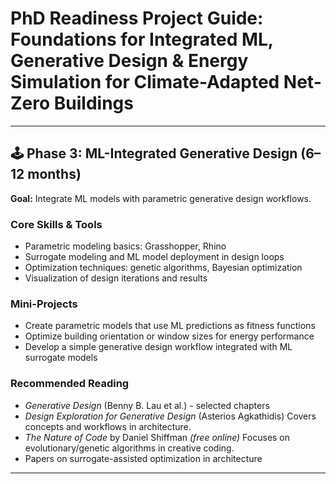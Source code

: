 # PhD Readiness Project Guide: Foundations for Integrated ML, Generative Design & Energy Simulation for Climate-Adapted Net-Zero Buildings

---

## 🕹️ Phase 3: ML-Integrated Generative Design (6–12 months)

**Goal:** Integrate ML models with parametric generative design workflows.

### Core Skills & Tools
- Parametric modeling basics: Grasshopper, Rhino  
- Surrogate modeling and ML model deployment in design loops  
- Optimization techniques: genetic algorithms, Bayesian optimization  
- Visualization of design iterations and results  

### Mini-Projects
- Create parametric models that use ML predictions as fitness functions  
- Optimize building orientation or window sizes for energy performance  
- Develop a simple generative design workflow integrated with ML surrogate models  

### Recommended Reading
- *Generative Design* (Benny B. Lau et al.) - selected chapters
- *Design Exploration for Generative Design* (Asterios Agkathidis) Covers concepts and workflows in architecture.
- *The Nature of Code* by Daniel Shiffman *(free online)* Focuses on evolutionary/genetic algorithms in creative coding.
- Papers on surrogate-assisted optimization in architecture

---
